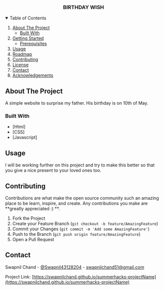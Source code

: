 <!-- PROJECT LOGO -->
<br />
<p align="center">
  <h3 align="center">BIRTHDAY WISH</h3>
</p>



<!-- TABLE OF CONTENTS -->
<details open="open">
  <summary>Table of Contents</summary>
  <ol>
    <li>
      <a href="#about-the-project">About The Project</a>
      <ul>
        <li><a href="#built-with">Built With</a></li>
      </ul>
    </li>
    <li>
      <a href="#getting-started">Getting Started</a>
      <ul>
        <li><a href="#prerequisites">Prerequisites</a></li>
      </ul>
    </li>
    <li><a href="#usage">Usage</a></li>
    <li><a href="#roadmap">Roadmap</a></li>
    <li><a href="#contributing">Contributing</a></li>
    <li><a href="#license">License</a></li>
    <li><a href="#contact">Contact</a></li>
    <li><a href="#acknowledgements">Acknowledgements</a></li>
  </ol>
</details>



<!-- ABOUT THE PROJECT -->
## About The Project
A simple website to surprise my father.
His birthday is on 10th of May.

### Built With

* [Html]
* [CSS]
* [Javascript]




## Usage
I will be working further on this project and try to make this better so that you give a nice present to your loved ones too.

<!-- CONTRIBUTING -->
## Contributing

Contributions are what make the open source community such an amazing place to be learn, inspire, and create. Any contributions you make are **greatly appreciated :) **.

1. Fork the Project
2. Create your Feature Branch (`git checkout -b feature/AmazingFeature`)
3. Commit your Changes (`git commit -m 'Add some AmazingFeature'`)
4. Push to the Branch (`git push origin feature/AmazingFeature`)
5. Open a Pull Request



<!-- CONTACT -->
## Contact

Swapnil Chand - [@Swapnil43128204](https://twitter.com/Swapnil43128204) - swapnilchand51@gmail.com

Project Link: [https://swapnilchand.github.io/summerhacks-projectName](https://swapnilchand.github.io/summerhacks-projectName)








